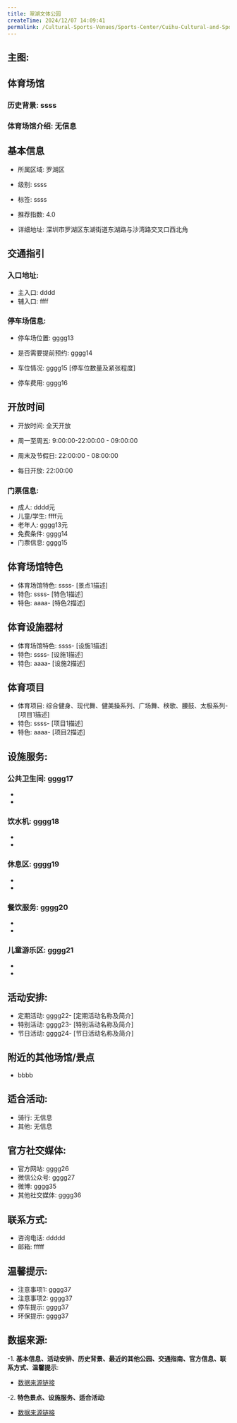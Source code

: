 ```yaml
---
title: 翠湖文体公园
createTime: 2024/12/07 14:09:41
permalink: /Cultural-Sports-Venues/Sports-Center/Cuihu-Cultural-and-Sports-Park/
---
```


## 主图:
<ImageCard
image="https://www.sztyzx.com.cn/public/uploads/images/20240326/2f25e8521cf7b0a61acfd3518543449f.png"
title= "翠湖文体公园"
description= "ssss"
date="2024/12/07"
href="/"
author="sunshang-hl"
/>
## 体育场馆
### 历史背景: ssss
### 体育场馆介绍: 无信息
## 基本信息

- 所属区域: 罗湖区

- 级别: ssss

- 标签: ssss

- 推荐指数: 4.0

- 详细地址: 深圳市罗湖区东湖街道东湖路与沙湾路交叉口西北角

## 交通指引

### 入口地址:
- 主入口: dddd
- 辅入口: ffff
### 停车场信息:
- 停车场位置: gggg13

- 是否需要提前预约: gggg14

- 车位情况: gggg15 [停车位数量及紧张程度]

- 停车费用: gggg16

## 开放时间
- 开放时间: 全天开放

- 周一至周五: 9:00:00-22:00:00 - 09:00:00
- 周末及节假日: 22:00:00 - 08:00:00
- 每日开放: 22:00:00

### 门票信息:
- 成人: dddd元
- 儿童/学生: ffff元
- 老年人: gggg13元
- 免费条件: gggg14
- 门票信息: gggg15
## 体育场馆特色
- 体育场馆特色: ssss- [景点1描述]
- 特色: ssss- [特色1描述]
- 特色: aaaa- [特色2描述]
## 体育设施器材
- 体育场馆特色: ssss- [设施1描述]
- 特色: ssss- [设施1描述]
- 特色: aaaa- [设施2描述]
## 体育项目
- 体育项目: 综合健身、现代舞、健美操系列、广场舞、秧歌、腰鼓、太极系列- [项目1描述]
- 特色: ssss- [项目1描述]
- 特色: aaaa- [项目2描述]
## 设施服务:
### 公共卫生间: gggg17
- 
- 
### 饮水机: gggg18
- 
- 
### 休息区: gggg19
- 
- 
### 餐饮服务: gggg20
- 
- 
### 儿童游乐区: gggg21
- 
- 
## 活动安排:
- 定期活动: gggg22- [定期活动名称及简介]
- 特别活动: gggg23- [特别活动名称及简介]
- 节日活动: gggg24- [节日活动名称及简介]
## 附近的其他场馆/景点
- bbbb

## 适合活动:
- 骑行: 无信息
- 其他: 无信息

## 官方社交媒体:
- 官方网站: gggg26
- 微信公众号: gggg27
- 微博: gggg35
- 其他社交媒体: gggg36

## 联系方式:
- 咨询电话: ddddd 
- 邮箱: fffff

## 温馨提示:
- 注意事项1: gggg37
- 注意事项2: gggg37
- 停车提示: gggg37
- 环保提示: gggg37

## 数据来源:
-1. **基本信息、活动安排、历史背景、最近的其他公园、交通指南、官方信息、联系方式、温馨提示**:
- [数据来源链接](http://wtl.sz.gov.cn/ggfw/tyl/zytycgylb/index.html)

-2. **特色景点、设施服务、适合活动**:
- [数据来源链接](http://wtl.sz.gov.cn/ggfw/tyl/zytycgylb/index.html)

